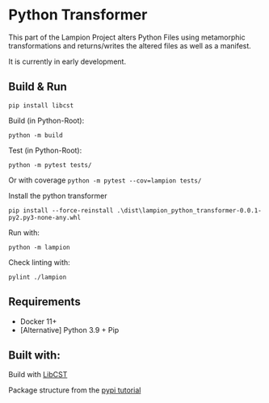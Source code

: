# Python Transformer

This part of the Lampion Project alters Python Files using metamorphic transformations 
and returns/writes the altered files as well as a manifest.

It is currently in early development.


## Build & Run
```
pip install libcst
```

Build (in Python-Root): 

```
python -m build
```

Test (in Python-Root):

```
python -m pytest tests/
```
Or with coverage `python -m pytest --cov=lampion tests/`


Install the python transformer

``` 
pip install --force-reinstall .\dist\lampion_python_transformer-0.0.1-py2.py3-none-any.whl
```

Run with: 
``` 
python -m lampion
```

Check linting with:
``` 
pylint ./lampion
```

## Requirements

- Docker 11+
- [Alternative] Python 3.9 + Pip

## Built with:

Build with [LibCST](https://github.com/Instagram/LibCST)

Package structure from the [pypi tutorial](https://packaging.python.org/tutorials/packaging-projects/)
